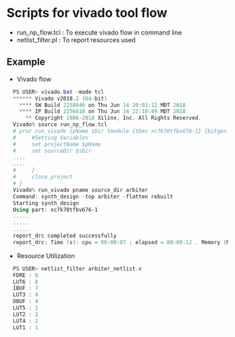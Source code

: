 # Scripts for vivado tool flow
- run_np_flow.tcl : To execute vivado flow in command line
- netlist_filter.pl : To report resources used
## Example
- Vivado flow
```powershell
  PS USER> vivado.bat -mode tcl
  ****** Vivado v2018.2 (64-bit)
    **** SW Build 2258646 on Thu Jun 14 20:03:12 MDT 2018
    **** IP Build 2256618 on Thu Jun 14 22:10:49 MDT 2018
      ** Copyright 1986-2018 Xilinx, Inc. All Rights Reserved.
  Vivado% source run_np_flow.tcl
  # proc run_vivado {pName sDir tmodule {tDev xc7k70tfbv676-1} {bitgen 0}} {
  #     #Setting Variables
  #     set projectName $pName
  #     set sourceDir $sDir
  ....
  ....
  #     }
  #     close_project
  # }
  Vivado% run_vivado pname source_dir arbiter
  Command: synth_design -top arbiter -flatten rebuilt
  Starting synth_design
  Using part: xc7k70tfbv676-1
  .....
  .....
  .....
  report_drc completed successfully
  report_drc: Time (s): cpu = 00:00:07 ; elapsed = 00:00:12 . Memory (MB): peak = 1340.379 ; gain = 7.066
```
- Resource Utilization
```powershell
  PS USER> netlist_filter arbiter_netlist.v
  FDRE : 8
  LUT6 : 8
  IBUF : 7
  LUT3 : 4
  OBUF : 4
  LUT5 : 2
  LUT2 : 2
  LUT4 : 2
  LUT1 : 1
```
